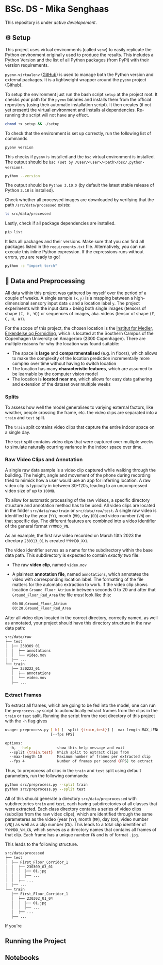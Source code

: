 # BSc. DS - Mika Senghaas

This repository is under _active developement_.

## ⚙️ Setup

This project uses virtual environments (called `venv`) to easily replicate the Python environment originally used to produce the results. This includes a Python Version and the list of all Python packages (from PyPi) with their version requirements.

`pyenv-virtualenv` ([GitHub](https://github.com/pyenv/pyenv-virtualenv)) is used to manage both the Python version and external packages. It is a lightweight wrapper around the `pyenv` project ([Github](https://github.com/pyenv/pyenv)).

To setup the environment just run the bash script `setup` at the project root. It checks your path for the `pyenv` binaries and installs them from the official repository (using their automatic installation script). It then creates (if not yet present) the virtual environment and installs al dependencies. Re-running the script will not have any effect.

```bash
chmod +x setup && ./setup
```

To check that the environment is set up correctly, run the following list of commands.

```bash
pyenv version
```

This checks if `pyenv` is installed and the `bsc` virtual environment is installed.
The output should be `bsc (set by /User/<user>/<path>/bsc/.python-version)`.

```bash
python --version
```

The output should be `Python 3.10.X` (by default the latest stable release of Python `3.10` is installed).

Check whether all processed images are downloaded by verifying that the path `/src/data/processed` exists:

```bash
ls src/data/processed
```

Lastly, check if all package dependencies are installed.

```bash
pip list
```

It lists all packages and their versions. Make sure that you can find all packages listed in the `requirements.txt` file. Alternatively, you can run execute this inline Python expression. If the expressions runs without errors, you are ready to go!

```bash
python -c "import torch"
```

## 💾 Data and Preprocessing

All data within this project was gathered by myself over the period of a couple of weeks. A single sample `(x,y)` is a mapping between a high-dimensional sensory input data `x` and a location label `y`. The project experiments with the input data `x` being both single images (tensors of shape `(C, H, W)`) or sequences of images, aka. videos (tensor of shape `(F, C, H, W)`).

For the scope of this project, the chosen location is the [Institut for Medier, Erkendelse og Formidling](https://goo.gl/maps/e4v5dupcQgcbKuxS9), which is located at the Southern Campus of the Copenhagen University on Amagerbro (2300 Copenhagen). There are multiple reasons for why the location was found suitable:

- The space is **large** and **compartmentalised** (e.g. in floors), which allows to make the complexity of the location prediction incrementally more complex over time without having to switch location
- The location has many **characteristic features**, which are assumed to be learnable by the computer vision model
- The location is **located near me**, which allows for easy data gathering and extension of the dataset over multiple weeks

### Splits

To assess how well the model generalises to variying external factors, like weather, people crossing the frame, etc. the video clips are separated into a `train` and `test` split.

The `train` split contains video clips that capture the entire indoor space on a single day.

The `test` split contains video clips that were captured over multiple weeks to simulate naturally ocurring variance in the indoor space over time.

### Raw Video Clips and Annotation

A single raw data sample is a video clip captured while walking through the building. The height, angle and movement of the phone during recording tried to mimick how a user would use an app for inferring location. A raw video clip is typically in between 30-120s, leading to an uncompressed video size of up to `100MB`.

To allow for automatic processing of the raw videos, a specific directory structure and annotation method has to be used. All video clips are located in the folder `src/data/raw/train` or `src/data/raw/test`. A single raw video is identified by the year (`YY`), month (`MM`), day (`DD`) and video number (`VN`) on that specific day. The different features are combined into a video identifier of the general format `YYMMDD_VN`.

As an example, the first raw video recorded on March 13th 2023 the directory `230313_01` is created `YYMMDD_XX`). 

The video identifier serves as a name for the subdirectory within the base data path. This subdirectory is expected to contain _exactly_ two file:

- The raw **video clip**,  named `video.mov`
- A plaintext **annotation file**, named `annotations`, which annotates the video with corresponding location label. The formatting of the file matters for the automatic extraction to work. If the video clip shows location `Ground_Floor_Atrium` in between seconds 0 to 20 and after that `Ground_Floor_Red_Area` the file _must_ look like this:

   ```txt
   00:00,Ground_Floor_Atrium
   00:20,Ground_Floor_Red_Area
   ```

After all video clips located in the correct directory, correctly named, as well as annotated, your project should have this directory structure in the raw data path:

```bash
src/data/raw
├── test
│  ├── 230309_01
│  │  ├── annotations
│  │  └── video.mov
│  ├── ...
└── train
   ├── 230222_01
   │  ├── annotations
   │  └── video.mov
   ├── ...
```

### Extract Frames

To extract all frames, which are going to be fed into the model, one can run the `preprocess.py` script to automatically extract frames from the clips in the `train` or `test` split. Running the script from the root directory of this project with the `-h` flag gives

```bash
usage: preprocess.py [-h] [--split {train,test}] [--max-length MAX_LENGTH]
                     [--fps FPS]

options:
  -h, --help            show this help message and exit
  --split {train,test}  Which split to extract clips from
  --max-length 10       Maximum number of frames per extracted clip
  --fps 4               Number of frames per second (FPS) to extract
```

Thus, to preprocess all clips in the `train` and `test` split using default parameters, run the following commands:

```bash
python src/preprocess.py --split train
python src/preprocess.py --split test
```

All of this should generate a directory `src/data/preprocessed` with subdirectories `train` and `test`, each having subdirectories of all classes that were extracted. Each class directory contains a series of video clips (subclips from the raw video clips), which are identified through the same parameteres as the video (year (`YY`), month (`MM`), day (`DD`), video number (`VN`)) as well as a clip number (`CN`). This leads to a total clip identifier of `YYMMDD_VN_CN`, which serves as a directory names that contains all frames of that clip. Each frame has a unique number `FN` and is of format `.jpg`.

This leads to the following structure.

```bash
src/data/processed
├── test
│  ├── First_Floor_Corridor_1
│  │  ├── 230309_03_01
│  │  │  ├── 01.jpg
│  │  │  ├── ...
│  │  ├── ...
│  ├── ...
└── train
   ├── First_Floor_Corridor_1
   │  ├── 230302_01_04
   │  │  ├── 01.jpg
   │  │  ├── ...
   │  ├── ...
   ├── ...
```

If you're  

## Running the Project


## Notebooks

